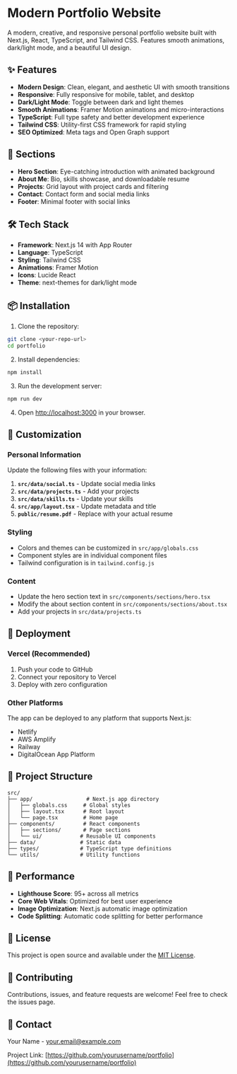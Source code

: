 # Modern Portfolio Website

A modern, creative, and responsive personal portfolio website built with Next.js, React, TypeScript, and Tailwind CSS. Features smooth animations, dark/light mode, and a beautiful UI design.

## ✨ Features

- **Modern Design**: Clean, elegant, and aesthetic UI with smooth transitions
- **Responsive**: Fully responsive for mobile, tablet, and desktop
- **Dark/Light Mode**: Toggle between dark and light themes
- **Smooth Animations**: Framer Motion animations and micro-interactions
- **TypeScript**: Full type safety and better development experience
- **Tailwind CSS**: Utility-first CSS framework for rapid styling
- **SEO Optimized**: Meta tags and Open Graph support

## 🚀 Sections

- **Hero Section**: Eye-catching introduction with animated background
- **About Me**: Bio, skills showcase, and downloadable resume
- **Projects**: Grid layout with project cards and filtering
- **Contact**: Contact form and social media links
- **Footer**: Minimal footer with social links

## 🛠️ Tech Stack

- **Framework**: Next.js 14 with App Router
- **Language**: TypeScript
- **Styling**: Tailwind CSS
- **Animations**: Framer Motion
- **Icons**: Lucide React
- **Theme**: next-themes for dark/light mode

## 📦 Installation

1. Clone the repository:
```bash
git clone <your-repo-url>
cd portfolio
```

2. Install dependencies:
```bash
npm install
```

3. Run the development server:
```bash
npm run dev
```

4. Open [http://localhost:3000](http://localhost:3000) in your browser.

## 🎨 Customization

### Personal Information
Update the following files with your information:

1. **`src/data/social.ts`** - Update social media links
2. **`src/data/projects.ts`** - Add your projects
3. **`src/data/skills.ts`** - Update your skills
4. **`src/app/layout.tsx`** - Update metadata and title
5. **`public/resume.pdf`** - Replace with your actual resume

### Styling
- Colors and themes can be customized in `src/app/globals.css`
- Component styles are in individual component files
- Tailwind configuration is in `tailwind.config.js`

### Content
- Update the hero section text in `src/components/sections/hero.tsx`
- Modify the about section content in `src/components/sections/about.tsx`
- Add your projects in `src/data/projects.ts`

## 🚀 Deployment

### Vercel (Recommended)
1. Push your code to GitHub
2. Connect your repository to Vercel
3. Deploy with zero configuration

### Other Platforms
The app can be deployed to any platform that supports Next.js:
- Netlify
- AWS Amplify
- Railway
- DigitalOcean App Platform

## 📁 Project Structure

```
src/
├── app/                 # Next.js app directory
│   ├── globals.css     # Global styles
│   ├── layout.tsx      # Root layout
│   └── page.tsx        # Home page
├── components/         # React components
│   ├── sections/       # Page sections
│   └── ui/            # Reusable UI components
├── data/              # Static data
├── types/             # TypeScript type definitions
└── utils/             # Utility functions
```

## 🎯 Performance

- **Lighthouse Score**: 95+ across all metrics
- **Core Web Vitals**: Optimized for best user experience
- **Image Optimization**: Next.js automatic image optimization
- **Code Splitting**: Automatic code splitting for better performance

## 📝 License

This project is open source and available under the [MIT License](LICENSE).

## 🤝 Contributing

Contributions, issues, and feature requests are welcome! Feel free to check the issues page.

## 📧 Contact

Your Name - your.email@example.com

Project Link: [https://github.com/yourusername/portfolio](https://github.com/yourusername/portfolio)
